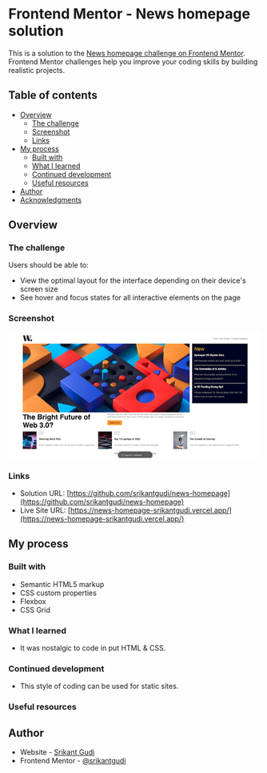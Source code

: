 # Frontend Mentor - News homepage solution

This is a solution to the [News homepage challenge on Frontend Mentor](https://www.frontendmentor.io/challenges/news-homepage-H6SWTa1MFl). Frontend Mentor challenges help you improve your coding skills by building realistic projects. 

## Table of contents

- [Overview](#overview)
  - [The challenge](#the-challenge)
  - [Screenshot](#screenshot)
  - [Links](#links)
- [My process](#my-process)
  - [Built with](#built-with)
  - [What I learned](#what-i-learned)
  - [Continued development](#continued-development)
  - [Useful resources](#useful-resources)
- [Author](#author)
- [Acknowledgments](#acknowledgments)

## Overview

### The challenge

Users should be able to:

- View the optimal layout for the interface depending on their device's screen size
- See hover and focus states for all interactive elements on the page

### Screenshot

![Screenshot](./screenshot.png)
### Links

- Solution URL: [https://github.com/srikantgudi/news-homepage](https://github.com/srikantgudi/news-homepage)
- Live Site URL: [https://news-homepage-srikantgudi.vercel.app/](https://news-homepage-srikantgudi.vercel.app/)

## My process

### Built with

- Semantic HTML5 markup
- CSS custom properties
- Flexbox
- CSS Grid

### What I learned

- It was nostalgic to code in put HTML & CSS.

### Continued development

- This style of coding can be used for static sites.

### Useful resources

## Author

- Website - [Srikant Gudi](https://github.com/srikantgudi/)
- Frontend Mentor - [@srikantgudi](https://www.frontendmentor.io/profile/srikantgudi)
